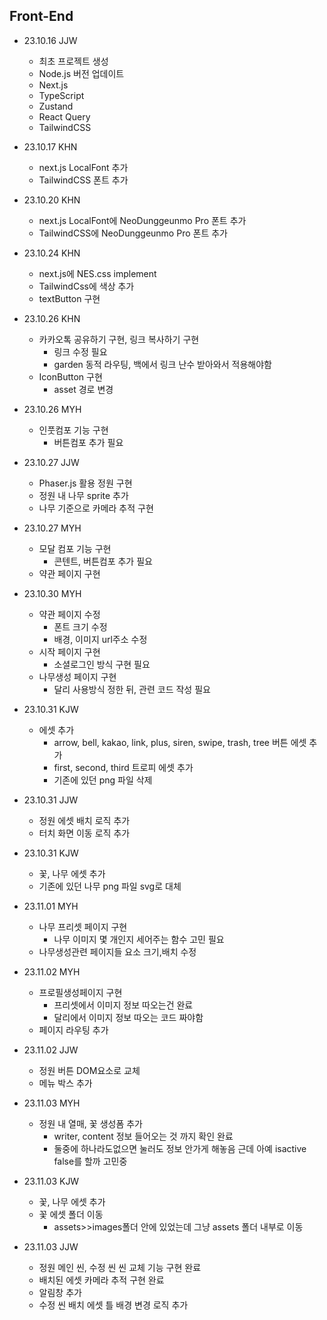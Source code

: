 ## Front-End

- 23.10.16 JJW

  - 최초 프로젝트 생성
  - Node.js 버전 업데이트
  - Next.js
  - TypeScript
  - Zustand
  - React Query
  - TailwindCSS

- 23.10.17 KHN

  - next.js LocalFont 추가
  - TailwindCSS 폰트 추가

- 23.10.20 KHN

  - next.js LocalFont에 NeoDunggeunmo Pro 폰트 추가
  - TailwindCSS에 NeoDunggeunmo Pro 폰트 추가

- 23.10.24 KHN

  - next.js에 NES.css implement
  - TailwindCss에 색상 추가
  - textButton 구현

- 23.10.26 KHN

  - 카카오톡 공유하기 구현, 링크 복사하기 구현
    - 링크 수정 필요
    - garden 동적 라우팅, 백에서 링크 난수 받아와서 적용해야함
  - IconButton 구현
    - asset 경로 변경

- 23.10.26 MYH

  - 인풋컴포 기능 구현
    - 버튼컴포 추가 필요

- 23.10.27 JJW

  - Phaser.js 활용 정원 구현
  - 정원 내 나무 sprite 추가
  - 나무 기준으로 카메라 추적 구현

- 23.10.27 MYH

  - 모달 컴포 기능 구현
    - 콘텐트, 버튼컴포 추가 필요
  - 약관 페이지 구현

- 23.10.30 MYH

  - 약관 페이지 수정
    - 폰트 크기 수정
    - 배경, 이미지 url주소 수정
  - 시작 페이지 구현
    - 소셜로그인 방식 구현 필요
  - 나무생성 페이지 구현
    - 달리 사용방식 정한 뒤, 관련 코드 작성 필요

- 23.10.31 KJW

  - 에셋 추가
    - arrow, bell, kakao, link, plus, siren, swipe, trash, tree 버튼 에셋 추가
    - first, second, third 트로피 에셋 추가
    - 기존에 있던 png 파일 삭제

- 23.10.31 JJW

  - 정원 에셋 배치 로직 추가
  - 터치 화면 이동 로직 추가

- 23.10.31 KJW

  - 꽃, 나무 에셋 추가
  - 기존에 있던 나무 png 파일 svg로 대체

- 23.11.01 MYH

  - 나무 프리셋 페이지 구현
    - 나무 이미지 몇 개인지 세어주는 함수 고민 필요
  - 나무생성관련 페이지들 요소 크기,배치 수정

- 23.11.02 MYH

  - 프로필생성페이지 구현
    - 프리셋에서 이미지 정보 따오는건 완료
    - 달리에서 이미지 정보 따오는 코드 짜야함
  - 페이지 라우팅 추가

- 23.11.02 JJW

  - 정원 버튼 DOM요소로 교체
  - 메뉴 박스 추가

- 23.11.03 MYH

  - 정원 내 열매, 꽃 생성폼 추가
    - writer, content 정보 들어오는 것 까지 확인 완료
    - 둘중에 하나라도없으면 눌러도 정보 안가게 해놓음 근데 아예 isactive false를 할까 고민중

- 23.11.03 KJW

  - 꽃, 나무 에셋 추가
  - 꽃 에셋 폴더 이동
    - assets>>images폴더 안에 있었는데 그냥 assets 폴더 내부로 이동

- 23.11.03 JJW
  - 정원 메인 씬, 수정 씬 씬 교체 기능 구현 완료
  - 배치된 에셋 카메라 추적 구현 완료
  - 알림창 추가
  - 수정 씬 배치 에셋 틀 배경 변경 로직 추가
